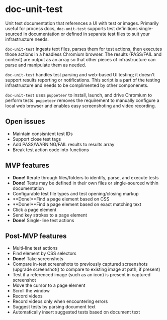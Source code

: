 # doc-unit-test

Unit test documentation that references a UI with test or images. Primarily useful for process docs, `doc-unit-test` supports test definitions single-sourced in documentation or defined in separate test files to suit your infrastructure needs.

`doc-unit-test` ingests text files, parses them for test actions, then executes those actions in a headless Chromium browser. The results (PASS/FAIL and context) are output as an array so that other pieces of infrastructure can parse and manipulate them as needed.

`doc-unit-test` handles test parsing and web-based UI testing; it doesn't support results reporting or notifications. This script is a part of the testing infrastructure and needs to be complimented by other componenets.

`doc-unit-test` uses `puppeteer` to install, launch, and drive Chromium to perform tests. `puppeteer` removes the requirement to manually configure a local web browser and enables easy screenshoting and video recording.

## Open issues

*   Maintain consisntent test IDs
*   Support close test tags
*   Add PASS/WARNING/FAIL results to results array
*   Break test action code into functions

## MVP features

*   **Done!** Iterate through files/folders to identify, parse, and execute tests
*   **Done!** Tests may be defined in their own files or single-sourced within documentation
*   Configurable test file types and test opening/closing markup
*   **Done!**Find a page element based on CSS
*   **Done!**Find a page element based on exact matching text
*   Click a page element
*   Send key strokes to a page element
*   **Done!** Single-line test actions

## Post-MVP features

*   Multi-line test actions
*   Find element by CSS selectors
*   **Done!** Take screenshots
*   Compare in-test screenshots to previously captured screenshots (upgrade screenshot() to compare to existing image at path, if present)
*   Test if a referenced image (such as an icon) is present in captured screenshot
*   Move the cursor to a page element
*   Scroll the window
*   Record videos
*   Record videos only when encountering errors
*   Suggest tests by parsing document text
*   Automatically insert suggested tests based on document text